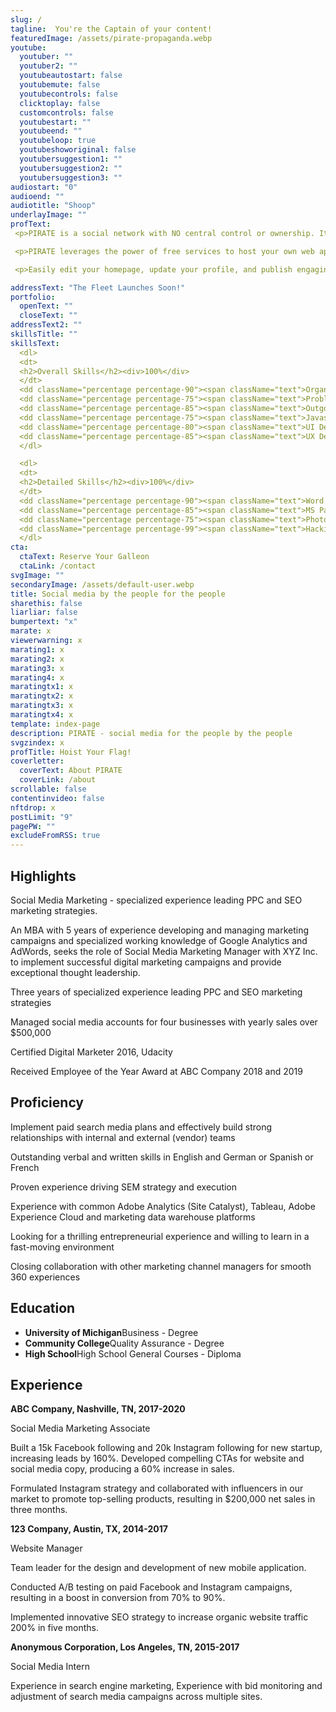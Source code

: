 ```yaml
---
slug: /
tagline:  You're the Captain of your content!
featuredImage: /assets/pirate-propaganda.webp
youtube: 
  youtuber: ""
  youtuber2: ""
  youtubeautostart: false
  youtubemute: false
  youtubecontrols: false
  clicktoplay: false
  customcontrols: false
  youtubestart: ""
  youtubeend: ""
  youtubeloop: true
  youtubeshoworiginal: false
  youtubersuggestion1: ""
  youtubersuggestion2: ""
  youtubersuggestion3: ""
audiostart: "0"
audioend: ""
audiotitle: "Shoop"
underlayImage: ""
profText:
 <p>PIRATE is a social network with NO central control or ownership. It's based on leading Open-Source platforms and runs on individually owned websites. </p>

 <p>PIRATE leverages the power of free services to host your own web app that you can control from any device, all for FREE! </p>

 <p>Easily edit your homepage, update your profile, and publish engaging content on your OWN website/app.</p>

addressText: "The Fleet Launches Soon!"
portfolio:
  openText: ""
  closeText: ""
addressText2: ""
skillsTitle: ""
skillsText: 
  <dl>
  <dt>
  <h2>Overall Skills</h2><div>100%</div>
  </dt>
  <dd className="percentage percentage-90"><span className="text">Organization</span> <span className="percent">90%</span></dd>
  <dd className="percentage percentage-75"><span className="text">Problem Solving</span> <span className="percent">75%</span></dd>
  <dd className="percentage percentage-85"><span className="text">Outgoing</span> <span className="percent">85%</span></dd>
  <dd className="percentage percentage-75"><span className="text">Javascript</span> <span className="percent">75%</span></dd>
  <dd className="percentage percentage-80"><span className="text">UI Design</span> <span className="percent">80%</span></dd>
  <dd className="percentage percentage-85"><span className="text">UX Design</span> <span className="percent">85%</span></dd>
  </dl>

  <dl>
  <dt>
  <h2>Detailed Skills</h2><div>100%</div>
  </dt>
  <dd className="percentage percentage-90"><span className="text">Word Perfect</span> <span className="percent">90%</span></dd>
  <dd className="percentage percentage-85"><span className="text">MS Paint</span> <span className="percent">85%</span></dd>
  <dd className="percentage percentage-75"><span className="text">Photoshop</span> <span className="percent">75%</span></dd>
  <dd className="percentage percentage-99"><span className="text">Hacking</span> <span className="percent">99%</span></dd>
  </dl>
cta:
  ctaText: Reserve Your Galleon
  ctaLink: /contact
svgImage: ""
secondaryImage: /assets/default-user.webp
title: Social media by the people for the people
sharethis: false
liarliar: false
bumpertext: "x"
marate: x
viewerwarning: x
marating1: x
marating2: x
marating3: x
marating4: x
maratingtx1: x
maratingtx2: x
maratingtx3: x
maratingtx4: x
template: index-page
description: PIRATE - social media for the people by the people
svgzindex: x
profTitle: Hoist Your Flag!
coverletter:
  coverText: About PIRATE
  coverLink: /about
scrollable: false
contentinvideo: false
nftdrop: x
postLimit: "9"
pagePW: ""
excludeFromRSS: true
---
```


<div style="">


## Highlights

Social Media Marketing - specialized experience leading PPC and SEO marketing strategies.

An MBA with 5 years of experience developing and managing marketing campaigns and specialized working knowledge of Google Analytics and AdWords, seeks the role of Social Media Marketing Manager with XYZ Inc. to implement successful digital marketing campaigns and provide exceptional thought leadership.</p><p>Three years of specialized experience leading PPC and SEO marketing strategies

Managed social media accounts for four businesses with yearly sales over $500,000

Certified Digital Marketer 2016, Udacity

Received Employee of the Year Award at ABC Company 2018 and 2019

## Proficiency

Implement paid search media plans and effectively build strong relationships with internal and external (vendor) teams

Outstanding verbal and written skills in English and German or Spanish or French

Proven experience driving SEM strategy and execution

Experience with common Adobe Analytics (Site Catalyst), Tableau, Adobe Experience Cloud and marketing data warehouse platforms

Looking for a thrilling entrepreneurial experience and willing to learn in a fast-moving environment

Closing collaboration with other marketing channel managers for smooth 360 experiences
      

## Education

<ul className="edu">
    <li><strong>University of Michigan</strong>Business - Degree</li>
    <li><strong>Community College</strong>Quality Assurance - Degree</li>
    <li><strong>High School</strong>High School General Courses - Diploma</li>
    </ul>




</div>
<div>


## Experience

**ABC Company, Nashville, TN, 2017-2020**

Social Media Marketing Associate

Built a 15k Facebook following and 20k Instagram following for new startup, increasing leads by 160%.
Developed compelling CTAs for website and social media copy, producing a 60% increase in sales.

Formulated Instagram strategy and collaborated with influencers in our market to promote top-selling products, resulting in $200,000 net sales in three months.

**123 Company, Austin, TX, 2014-2017**

Website Manager

Team leader for the design and development of new mobile application.

Conducted A/B testing on paid Facebook and Instagram campaigns, resulting in a boost in conversion from 70% to 90%.

Implemented innovative SEO strategy to increase organic website traffic 200% in five months.

**Anonymous Corporation, Los Angeles, TN, 2015-2017**

Social Media Intern

Experience in search engine marketing, Experience with bid monitoring and adjustment of search media campaigns across multiple sites.


</div>
